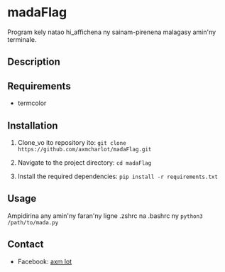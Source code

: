 # madaFlag
Program kely natao hi_affichena ny sainam-pirenena malagasy amin'ny terminale.

## Description


## Requirements
- termcolor 

## Installation
1. Clone_vo ito repository ito:
`git clone https://github.com/axmcharlot/madaFlag.git`

2. Navigate to the project directory:
`cd madaFlag`

3. Install the required dependencies:
`pip install -r requirements.txt`

## Usage
Ampidirina any amin'ny faran'ny ligne .zshrc na .bashrc ny `python3 /path/to/mada.py`

## Contact
- Facebook: [axm lot](https://www.facebook.com/axmlot)